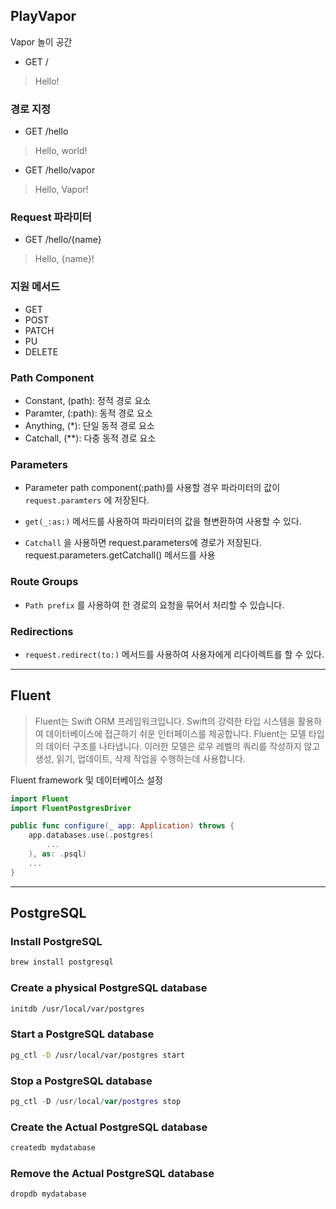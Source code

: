 ## PlayVapor

Vapor 놀이 공간

-   GET /

>Hello!

### 경로 지정

-   GET /hello

>   Hello, world!

-   GET /hello/vapor

>   Hello, Vapor!

### Request 파라미터

-   GET /hello/{name}

>   Hello, {name}!

### 지원 메서드

-   GET
-   POST
-   PATCH
-   PU
-   DELETE

### Path Component

-   Constant, (path): 정적 경로 요소
-   Paramter, (:path): 동적 경로 요소
-   Anything, (*): 단일 동적 경로 요소
-   Catchall, (**): 다중 동적 경로 요소

### Parameters

-   Parameter path component(:path)를 사용할 경우 파라미터의 값이 `request.paramters` 에 저장된다.

-   `get(_:as:)` 메서드를 사용하여 파라미터의 값을 형변환하여 사용할 수 있다.
-   `Catchall` 을 사용하면 request.parameters에 경로가 저장된다. request.parameters.getCatchall() 메서드를 사용

### Route Groups

-   `Path prefix` 를 사용하여 한 경로의 요청을 묶어서 처리할 수 있습니다.

### Redirections

-   `request.redirect(to:)` 메서드를 사용하여 사용자에게 리다이렉트를 할 수 있다.

---

## Fluent

>   Fluent는 Swift ORM 프레임워크입니다. Swift의 강력한 타입 시스템을 활용하여 데이터베이스에 접근하기 쉬운 인터페이스를 제공합니다. Fluent는 모델 타입의 데이터 구조를 나타냅니다. 이러한 모델은  로우 레벨의 쿼리를 작성하지 않고 생성, 읽기, 업데이트, 삭제 작업을 수행하는데 사용합니다.

Fluent framework 및 데이터베이스 설정

```swift
import Fluent
import FluentPostgresDriver

public func configure(_ app: Application) throws {
    app.databases.use(.postgres(
      	...
    ), as: .psql)
    ...
}
```

---

## PostgreSQL

### Install PostgreSQL

```bash
brew install postgresql
```

### Create a physical PostgreSQL database

```bash
initdb /usr/local/var/postgres
```

### Start a PostgreSQL database

```bash
pg_ctl -D /usr/local/var/postgres start
```

### Stop a PostgreSQL database

```swift
pg_ctl -D /usr/local/var/postgres stop
```

### Create the Actual PostgreSQL database

```bash
createdb mydatabase
```

### Remove the Actual PostgreSQL database

```bash
dropdb mydatabase
```

